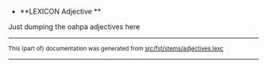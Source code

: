 

* **LEXICON Adjective   **

Just dumping the oahpa adjectives here

* * *

<small>This (part of) documentation was generated from [src/fst/stems/adjectives.lexc](https://github.com/giellalt/lang-sjd/blob/main/src/fst/stems/adjectives.lexc)</small>

---

